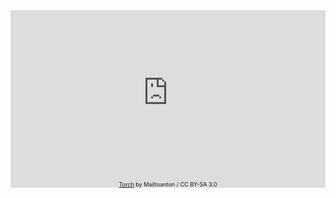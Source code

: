 <div class="teasers" style="padding-top: 0;">

<div class="teaser" style="min-width: 45%;">
    <iframe style="width: 100%; aspect-ratio: 16 / 9;" src="https://www.youtube-nocookie.com/embed/ZoJanBS9kw8?si=sNssUCy4VFavgONu" title="YouTube video player" frameborder="0" allow="accelerometer; autoplay; clipboard-write; encrypted-media; gyroscope; picture-in-picture; web-share" allowfullscreen></iframe>
</div>

<div class="teaser" style="min-width: 45%; margin-top: -20px;">
    <script id="asciicast-548330" src="https://asciinema.org/a/548330.js" async data-autoplay="true" data-speed="32" data-rows=25></script>
</div>

</div>

<p style="text-align: center; font-size: xx-small;"><a href="https://commons.wikimedia.org/wiki/File:Torch.svg">Torch</a> by Mailtoanton / CC BY-SA 3.0</p>
